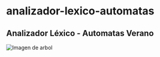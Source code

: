 # analizador-lexico-automatas

## Analizador Léxico - Automatas Verano

![Imagen de arbol](https://github.com/g-code99/analizador-lexico-automatas/blob/main/assets/img.png)
